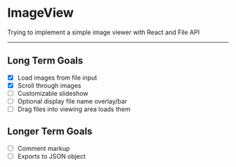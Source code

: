 # ImageView
Trying to implement a simple image viewer with React and File API

- - - -

## Long Term Goals ##
- [x] Load images from file input
- [x] Scroll through images
- [ ] Customizable slideshow
- [ ] Optional display file name overlay/bar
- [ ] Drag files into viewing area loads them

## Longer Term Goals ##
- [ ] Comment markup
- [ ] Exports to JSON object

